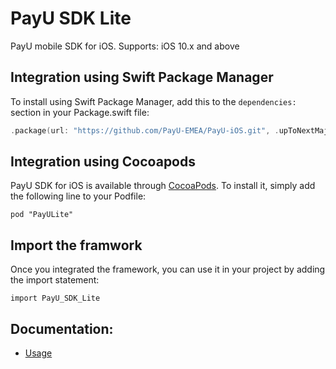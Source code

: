 # PayU SDK Lite

PayU mobile SDK for iOS.
Supports: iOS 10.x and above


## Integration using Swift Package Manager

To install using Swift Package Manager, add this to the `dependencies:` section in your Package.swift file:
```swift
.package(url: "https://github.com/PayU-EMEA/PayU-iOS.git", .upToNextMajor(from: "1.0.4")),
```

## Integration using Cocoapods

PayU SDK for iOS is available through [CocoaPods](http://cocoapods.org). To install
it, simply add the following line to your Podfile:

```
pod "PayULite"
```

## Import the framwork

Once you integrated the framework, you can use it in your project by adding the import statement:

```
import PayU_SDK_Lite
```

## Documentation:
*  [Usage](docs/markup/README.md)

